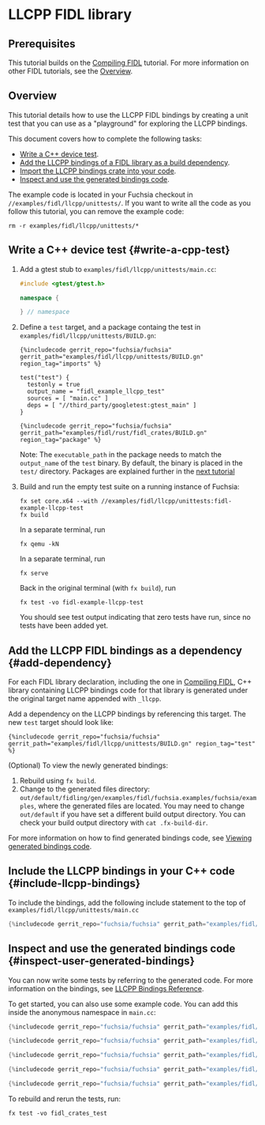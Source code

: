 # LLCPP FIDL library

## Prerequisites

This tutorial builds on the [Compiling FIDL][fidl-intro] tutorial.
For more information on other FIDL tutorials, see the [Overview][overview].

## Overview

This tutorial details how to use the LLCPP FIDL bindings
by creating a unit test that you can use as a "playground" for
exploring the LLCPP bindings.

This document covers how to complete the following tasks:

* [Write a C++ device test](#write-a-cpp-test).
* [Add the LLCPP bindings of a FIDL library as a build
  dependency](#add-dependency).
* [Import the LLCPP bindings crate into your code](#include-llcpp-bindings).
* [Inspect and use the generated bindings
  code](#inspect-user-generated-bindings).

The example code is located in your Fuchsia checkout in
`//examples/fidl/llcpp/unittests/`. If you want to write all the code
as you follow this tutorial, you can remove the example code:

```
rm -r examples/fidl/llcpp/unittests/*
```

## Write a C++ device test {#write-a-cpp-test}

1. Add a gtest stub to `examples/fidl/llcpp/unittests/main.cc`:

   ```c++
   #include <gtest/gtest.h>

   namespace {

   } // namespace
   ```

1. Define a `test` target, and a package containg the test in
   `examples/fidl/llcpp/unittests/BUILD.gn`:

   ```gn
   {%includecode gerrit_repo="fuchsia/fuchsia" gerrit_path="examples/fidl/llcpp/unittests/BUILD.gn" region_tag="imports" %}

   test("test") {
     testonly = true
     output_name = "fidl_example_llcpp_test"
     sources = [ "main.cc" ]
     deps = [ "//third_party/googletest:gtest_main" ]
   }

   {%includecode gerrit_repo="fuchsia/fuchsia" gerrit_path="examples/fidl/rust/fidl_crates/BUILD.gn" region_tag="package" %}
   ```

   Note: The `executable_path` in the package needs to match the `output_name` of the `test`
   binary. By default, the binary is placed in the `test/` directory. Packages are explained
   further in the [next tutorial][server-tut]

1. Build and run the empty test suite on a running instance of Fuchsia:

   ```
   fx set core.x64 --with //examples/fidl/llcpp/unittests:fidl-example-llcpp-test
   fx build
   ```

   In a separate terminal, run

   ```
   fx qemu -kN
   ```

   In a separate terminal, run

   ```
   fx serve
   ```

   Back in the original terminal (with `fx build`), run

   ```
   fx test -vo fidl-example-llcpp-test
   ```

   You should see test output indicating that zero tests have run,
   since no tests have been added yet.

## Add the LLCPP FIDL bindings as a dependency {#add-dependency}

For each FIDL library declaration, including the one in [Compiling FIDL][fidl-intro],
C++ library containing LLCPP bindings code for that library is generated under the original target
name appended with `_llcpp`.

Add a dependency on the LLCPP bindings by referencing this target. The new `test`
target should look like:

```gn
{%includecode gerrit_repo="fuchsia/fuchsia" gerrit_path="examples/fidl/llcpp/unittests/BUILD.gn" region_tag="test" %}
```

(Optional) To view the newly generated bindings:

1. Rebuild using `fx build`.
2. Change to the generated files directory:
   `out/default/fidling/gen/examples/fidl/fuchsia.examples/fuchsia/examples`, where the
   generated files are located.
   You may need to change `out/default` if you have set a different build output
   directory. You can check your build output directory with `cat .fx-build-dir`.

For more information on how to find generated bindings code, see
[Viewing generated bindings code][generated-code].

## Include the LLCPP bindings in your C++ code {#include-llcpp-bindings}

To include the bindings, add the following include statement to the top of
`examples/fidl/llcpp/unittests/main.cc`

```cpp
{%includecode gerrit_repo="fuchsia/fuchsia" gerrit_path="examples/fidl/llcpp/unittests/main.cc" region_tag="include" %}
```

## Inspect and use the generated bindings code {#inspect-user-generated-bindings}

You can now write some tests by referring to the generated code. For more
information on the bindings, see [LLCPP Bindings Reference][bindings-ref].

To get started, you can also use some example code. You can add this inside the
anonymous namespace in `main.cc`:

```cpp
{%includecode gerrit_repo="fuchsia/fuchsia" gerrit_path="examples/fidl/llcpp/unittests/main.cc" region_tag="bits" %}

{%includecode gerrit_repo="fuchsia/fuchsia" gerrit_path="examples/fidl/llcpp/unittests/main.cc" region_tag="enums" %}

{%includecode gerrit_repo="fuchsia/fuchsia" gerrit_path="examples/fidl/llcpp/unittests/main.cc" region_tag="structs" %}

{%includecode gerrit_repo="fuchsia/fuchsia" gerrit_path="examples/fidl/llcpp/unittests/main.cc" region_tag="unions" %}

{%includecode gerrit_repo="fuchsia/fuchsia" gerrit_path="examples/fidl/llcpp/unittests/main.cc" region_tag="tables" %}
```

To rebuild and rerun the tests, run:

```
fx test -vo fidl_crates_test
```

<!-- xrefs -->
[generated-code]: /docs/development/languages/fidl/guides/generated-code.md#rust
[bindings-ref]: /docs/reference/fidl/bindings/llcpp-bindings.md
[fidl-intro]: /docs/development/languages/fidl/tutorials/fidl.md
[overview]: /docs/development/languages/fidl/tutorials/overview.md
[server-tut]: /docs/development/languages/fidl/tutorials/llcpp/basics/server.md
